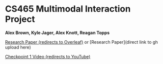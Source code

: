 # CS465 Multimodal Interaction Project
**Alex Brown, Kyle Jager, Alex Knott, Reagan Topps**

[Research Paper (redirects to Overleaf)](https://www.overleaf.com/read/skzrnbbvccyt#cca97e) or [Research Paper](direct link to gh upload here)

[Checkpoint 1 Video (redirects to YouTube)](https://www.youtube.com/watch?v=WosGP-4NCTI)
